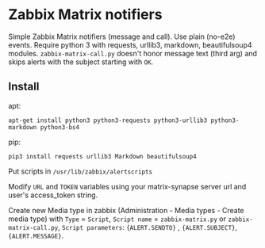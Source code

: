 # Zabbix Matrix notifiers
Simple Zabbix Matrix notifiers (message and call). Use plain (no-e2e) events. Require python 3 with requests, urllib3, markdown, beautifulsoup4 modules.
`zabbix-matrix-call.py` doesn't honor message text (third arg) and skips alerts with the subject starting with `OK`.

## Install
apt:
```
apt-get install python3 python3-requests python3-urllib3 python3-markdown python3-bs4
```
pip:
```
pip3 install requests urllib3 Markdown beautifulsoup4
```
Put scripts in `/usr/lib/zabbix/alertscripts`

Modify `URL` and `TOKEN` variables using your matrix-synapse server url and user's access_token string.

Create new Media type in zabbix (Administration - Media types - Create media type) with `Type` = `Script`, `Script name` = `zabbix-matrix.py` or `zabbix-matrix-call.py`, `Script parameters`: `{ALERT.SENDTO}` , `{ALERT.SUBJECT}`, `{ALERT.MESSAGE}`.
